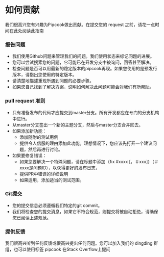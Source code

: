 # 如何贡献

我们很高兴您有兴趣为Pipcook做出贡献。在提交您的 request 之前，请花一点时间在此处阅读此指南

<a name="FnEZv"></a>
### 报告问题

- 我们使用Github问题来管理我们的问题。我们使用状态来标记问题的进展。
- 您可以尝试搜索您的问题，它可能已在开发分支中被询问，回答甚至解决。
- 检查问题是否可以用最新的稳定版本的pipcook再现。如果您使用的是预发行版本，请指出您使用的特定版本。
- 请清楚地描述重现所遇到问题的必要步骤。
- 如果您自己找到了解决方案，说明如何解决此问题可能会对我们有所帮助。

<a name="IJKkC"></a>
### pull request 准则

- 只有准备发布的代码才应提交到master分支。所有开发都应在专门的分支机构中进行。
- 从master分支签出一个新的主题分支，然后与master分支合并回去。
- 如果添加新功能：
  - 添加随附的测试用例
  - 提供令人信服的理由添加此功能。理想情况下，您应该先打开一个建议问题，然后再进行讨论。
- 如果要修复错误：
  - 如果您要解决一个特殊问题，请在标题中添加（fix #xxxx [，＃xxx]）（＃xxxx是问题ID），以获得更好的发布日志，
  - 提供PR中错误的详细说明
  - 如果适用，添加适当的测试范围。

<a name="3jf3R"></a>
### Git提交

- 您的提交信息必须遵循我们特定的git commit。
- 我们将检查您的提交消息，如果它不符合规范，则提交将被自动拒绝，请确保您已阅读上述规范。

<a name="3fjcZ"></a>
### 提供反馈
我们很高兴听到任何反馈或很高兴提出任何问题。您可以加入我们的 dingding 群组，也可以使用标签 pipcook 在Stack Overflow上提问
